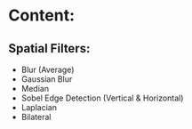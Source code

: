 # Content:
## Spatial Filters:
- Blur (Average)
- Gaussian Blur
- Median
- Sobel Edge Detection (Vertical & Horizontal)
- Laplacian
- Bilateral
